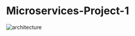 # Microservices-Project-1


![architecture](https://github.com/pramodbn27/Microservices-Project-1/assets/114458145/cc08a4ee-e355-4d18-98dc-fe6d65c2cc56)
